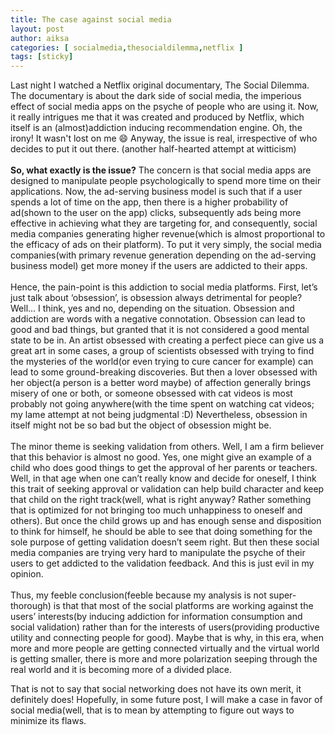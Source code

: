 ```yaml
---
title: The case against social media
layout: post
author: aiksa
categories: [ socialmedia,thesocialdilemma,netflix ]
tags: [sticky]
---
```

Last night I watched a Netflix original documentary, The Social Dilemma. The documentary is about the dark side of social media, the imperious effect of social media apps on the psyche of people who are using it. Now, it really intrigues me that it was created and produced by Netflix, which itself is an (almost)addiction inducing recommendation engine. Oh, the irony! It wasn't lost on me 😄 Anyway, the issue is real, irrespective of who decides to put it out there. (another half-hearted attempt at witticism) 
<br />
<br />
**So, what exactly is the issue?** The concern is that social media apps are designed to manipulate people psychologically to spend more time on their applications. Now, the ad-serving business model is such that if a user spends a lot of time on the app, then there is a higher probability of ad(shown to the user on the app) clicks, subsequently ads being more effective in achieving what they are targeting for, and consequently, social media companies generating higher revenue(which is almost proportional to the efficacy of ads on their platform). To put it very simply, the social media companies(with primary revenue generation depending on the ad-serving business model) get more money if the users are addicted to their apps. 
<br />
<br />
Hence, the pain-point is this addiction to social media platforms. First, let’s just talk about ‘obsession’, is obsession always detrimental for people? Well... I think, yes and no, depending on the situation. Obsession and addiction are words with a negative connotation. Obsession can lead to good and bad things, but granted that it is not considered a good mental state to be in. An artist obsessed with creating a perfect piece can give us a great art in some cases, a group of scientists obsessed with trying to find the mysteries of the world(or even trying to cure cancer for example) can lead to some ground-breaking discoveries. But then a lover obsessed with her object(a person is a better word maybe) of affection generally brings misery of one or both, or someone obsessed with cat videos is most probably not going anywhere(with the time spent on watching cat videos; my lame attempt at not being judgmental :D) Nevertheless, obsession in itself might not be so bad but the object of obsession might be. 
<br />
<br />
The minor theme is seeking validation from others. Well, I am a firm believer that this behavior is almost no good. Yes, one might give an example of a child who does good things to get the approval of her parents or teachers. Well, in that age when one can’t really know and decide for oneself, I think this trait of seeking approval or validation can help build character and keep that child on the right track(well, what is right anyway? Rather something that is optimized for not bringing too much unhappiness to oneself and others). But once the child grows up and has enough sense and disposition to think for himself, he should be able to see that doing something for the sole purpose of getting validation doesn’t seem right. But then these social media companies are trying very hard to manipulate the psyche of their users to get addicted to the validation feedback. And this is just evil in my opinion.
<br />
<br />
Thus, my feeble conclusion(feeble because my analysis is not super-thorough) is that that most of the social platforms are working against the users’ interests(by inducing addiction for information consumption and social validation) rather than for the interests of users(providing productive utility and connecting people for good). Maybe that is why, in this era, when more and more people are getting connected virtually and the virtual world is getting smaller, there is more and more polarization seeping through the real world and it is becoming more of a divided place. 

That is not to say that social networking does not have its own merit, it definitely does! Hopefully, in some future post, I will make a case in favor of social media(well, that is to mean by attempting to figure out ways to minimize its flaws.